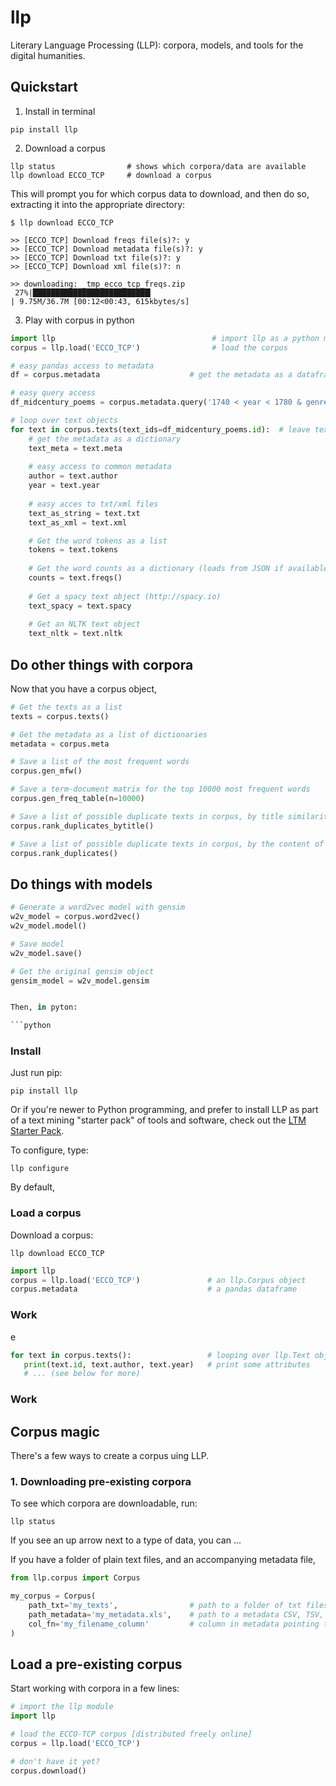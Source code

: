 # llp

Literary Language Processing (LLP): corpora, models, and tools for the digital humanities.

## Quickstart

1) Install in terminal

```
pip install llp
```

2) Download a corpus

```
llp status                # shows which corpora/data are available
llp download ECCO_TCP     # download a corpus
```

This will prompt you for which corpus data to download, and then do so, extracting it into the appropriate directory:

```
$ llp download ECCO_TCP

>> [ECCO_TCP] Download freqs file(s)?: y
>> [ECCO_TCP] Download metadata file(s)?: y
>> [ECCO_TCP] Download txt file(s)?: y
>> [ECCO_TCP] Download xml file(s)?: n

>> downloading: _tmp_ecco_tcp_freqs.zip
 27%|██████████████████████████▎                                                                        | 9.75M/36.7M [00:12<00:43, 615kbytes/s]
```

3) Play with corpus in python

```python
import llp                                   # import llp as a python module
corpus = llp.load('ECCO_TCP')                # load the corpus

# easy pandas access to metadata
df = corpus.metadata                    # get the metadata as a dataframe

# easy query access
df_midcentury_poems = corpus.metadata.query('1740 < year < 1780 & genre=="Verse"')

# loop over text objects
for text in corpus.texts(text_ids=df_midcentury_poems.id):  # leave text_ids blank for all
    # get the metadata as a dictionary
    text_meta = text.meta
    
    # easy access to common metadata
    author = text.author
    year = text.year
    
    # easy acces to txt/xml files
    text_as_string = text.txt
    text_as_xml = text.xml

	# Get the word tokens as a list
	tokens = text.tokens
	
	# Get the word counts as a dictionary (loads from JSON if available)
	counts = text.freqs()
	
	# Get a spacy text object (http://spacy.io)
	text_spacy = text.spacy
	
	# Get an NLTK text object
	text_nltk = text.nltk
```




## Do other things with corpora

Now that you have a corpus object,

```python
# Get the texts as a list
texts = corpus.texts()

# Get the metadata as a list of dictionaries
metadata = corpus.meta

# Save a list of the most frequent words
corpus.gen_mfw()

# Save a term-document matrix for the top 10000 most frequent words
corpus.gen_freq_table(n=10000)

# Save a list of possible duplicate texts in corpus, by title similarity
corpus.rank_duplicates_bytitle()

# Save a list of possible duplicate texts in corpus, by the content of the text (MinHash)
corpus.rank_duplicates()
```





## Do things with models

```python
# Generate a word2vec model with gensim
w2v_model = corpus.word2vec()
w2v_model.model()

# Save model
w2v_model.save()

# Get the original gensim object
gensim_model = w2v_model.gensim


Then, in pyton:

```python

```


### Install

Just run pip:

```
pip install llp
```

Or if you're newer to Python programming, and prefer to install LLP as part of a text mining "starter pack" of tools and software, check out the [LTM Starter Pack](ltm-starterpack).

To configure, type:

```
llp configure
```

By default, 

### Load a corpus

Download a corpus:

```
llp download ECCO_TCP
```



```python
import llp
corpus = llp.load('ECCO_TCP')               # an llp.Corpus object
corpus.metadata                             # a pandas dataframe
```


### Work

e

```python
for text in corpus.texts():                 # looping over llp.Text objects
   print(text.id, text.author, text.year)   # print some attributes
   # ... (see below for more)
```

### Work




## Corpus magic

There's a few ways to create a corpus uing LLP.

### 1. Downloading pre-existing corpora

To see which corpora are downloadable, run:

```
llp status
```

If you see an up arrow next to a type of data, you can ...



If you have a folder of plain text files, and an accompanying metadata file,

```python
from llp.corpus import Corpus

my_corpus = Corpus(
	path_txt='my_texts',                # path to a folder of txt files
	path_metadata='my_metadata.xls',    # path to a metadata CSV, TSV, XLS, XLSX file
	col_fn='my_filename_column'         # column in metadata pointing to txt file (relative to `path_txt`)
)
```


## Load a pre-existing corpus

Start working with corpora in a few lines:

```python
# import the llp module
import llp

# load the ECCO-TCP corpus [distributed freely online]
corpus = llp.load('ECCO_TCP')

# don't have it yet?
corpus.download()
```


```
